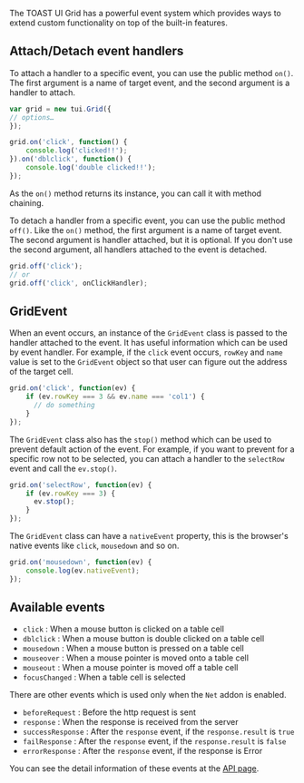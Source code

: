 The TOAST UI Grid has a powerful event system which provides ways to extend custom functionality on top of the built-in features. 

## Attach/Detach event handlers

To attach a handler to a specific event, you can use the public method `on()`. The first argument is a name of target event, and the second argument is a handler to attach. 

```javascript
var grid = new tui.Grid({
// options…
});

grid.on('click', function() {
    console.log('clicked!!');
}).on('dblclick', function() {
    console.log('double clicked!!');
});
```

As the `on()` method returns its instance, you can call it with method chaining. 

To detach a handler from a specific event, you can use the public method `off()`. Like the `on()` method, the first argument is a name of target event. The second argument is handler attached, but it is optional. If you don't use the second argument, all handlers attached to the event is detached.

```javascript
grid.off('click');
// or
grid.off('click', onClickHandler);
```

## GridEvent
When an event occurs, an instance of the `GridEvent` class is passed to the handler attached to the event. It has useful information which can be used by event handler. For example, if the `click` event occurs, `rowKey` and `name` value is set to the `GridEvent` object so that user can figure out the address of the target cell.

```javascript
grid.on('click', function(ev) {
    if (ev.rowKey === 3 && ev.name === 'col1') {
      // do something
    }
});
```

The `GridEvent` class also has the `stop()` method which can be used to prevent default action of the event. For example, if you want to prevent for a specific row not to be selected, you can attach a handler to the `selectRow` event and call the `ev.stop()`.

```javascript
grid.on('selectRow', function(ev) {
    if (ev.rowKey === 3) {
      ev.stop();  
    }
});
```

The `GridEvent` class can have a `nativeEvent` property, this is the browser's native events like `click`, `mousedown` and so on.

```javascript
grid.on('mousedown', function(ev) {
    console.log(ev.nativeEvent);
});
```

## Available events

- `click` : When a mouse button is clicked on a table cell
- `dblclick` : When a mouse button is double clicked on a table cell
- `mousedown` :  When a mouse button is pressed on a table cell
- `mouseover` : When a mouse pointer is moved onto a table cell
- `mouseout` : When a mouse pointer is moved off a table cell
- `focusChanged` : When a table cell is selected

There are other events which is used only when the `Net` addon is enabled.

- `beforeRequest` : Before the http request is sent
- `response` : When the response is received from the server
- `successResponse` : After the `response` event, if the `response.result` is `true`
- `failResponse` : After the `response` event, if the `response.result` is `false`
- `errorResponse` : After the `response` event, if the response is Error

You can see the detail information of these events at the [API page](http://nhn.github.io/tui.grid/latest).
